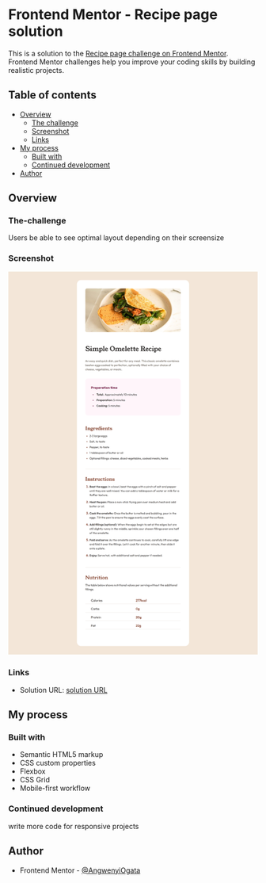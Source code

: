 # Frontend Mentor - Recipe page solution

This is a solution to the [Recipe page challenge on Frontend Mentor](https://www.frontendmentor.io/challenges/recipe-page-KiTsR8QQKm). Frontend Mentor challenges help you improve your coding skills by building realistic projects.

## Table of contents

- [Overview](#overview)
  - [The challenge](#the-challenge)
  - [Screenshot](#screenshot)
  - [Links](#links)
- [My process](#my-process)
  - [Built with](#built-with)
  - [Continued development](#continued-development)
- [Author](#author)

## Overview

### The-challenge

Users be able to see optimal layout depending on their screensize

### Screenshot

![desktop sreenshot for complete project](./desktop%20srceenshot.png)

### Links

- Solution URL: [solution URL](https://github.com/AngwenyiOgata/recipe-page-main/settings/pages)

## My process

### Built with

- Semantic HTML5 markup
- CSS custom properties
- Flexbox
- CSS Grid
- Mobile-first workflow

### Continued development

write more code for responsive projects

## Author

- Frontend Mentor - [@AngwenyiOgata](https://www.frontendmentor.io/profile/AngwenyiOgata)
